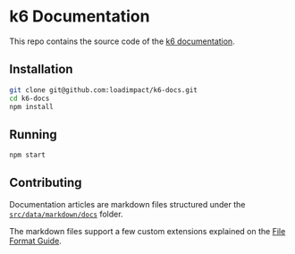 # k6 Documentation

This repo contains the source code of the [k6 documentation](https://k6.io/docs/).

## Installation

```bash
git clone git@github.com:loadimpact/k6-docs.git
cd k6-docs
npm install
```

## Running 

```bash
npm start
```

## Contributing

Documentation articles are markdown files structured under the [`src/data/markdown/docs`](src/data/markdown/docs) folder. 

The markdown files support a few custom extensions explained on the [File Format Guide](CONTRIBUTING_FILE_FORMAT.md).
